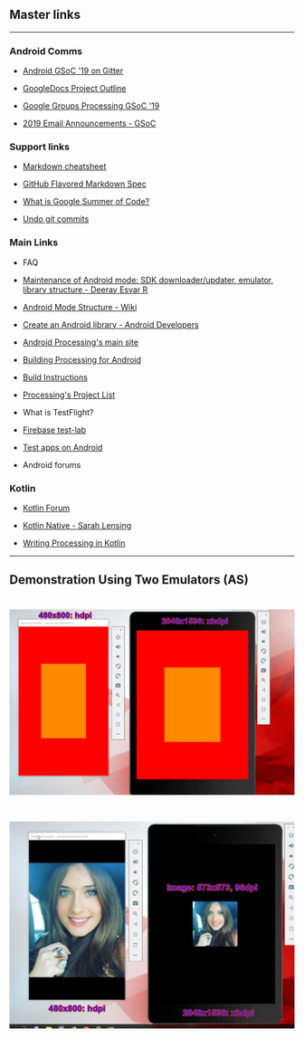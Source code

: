 ## Master links

---

### Android Comms

* [Android GSoC '19 on Gitter](https://gitter.im/processing-android/GSOC18-general)

* [GoogleDocs Project Outline](https://docs.google.com/document/d/1U2xZHCvLO7YeiWTXDE4rCZClWvg4PHYeQuIzgxP_0c0/edit?usp=sharing)

* [Google Groups Processing GSoC '19](https://groups.google.com/forum/#!forum/the-processing-foundation-google-summer-of-code-2019)

* [2019 Email Announcements - GSoC](https://developers.google.com/open-source/gsoc/2019/mentor-oa-announcements)

### Support links

* [Markdown cheatsheet](https://github.com/adam-p/markdown-here/wiki/Markdown-Cheatsheet)

* [GitHub Flavored Markdown Spec](https://github.github.com/gfm/)

* [What is Google Summer of Code?](https://google.github.io/gsocguides/mentor/)

* [Undo git commits](https://www.atlassian.com/git/tutorials/undoing-changes)

### Main Links
* FAQ

* [Maintenance of Android mode: SDK downloader/updater, emulator, library structure - Deeray Esvar R](https://summerofcode.withgoogle.com/dashboard/organization/5693461928345600/proposal/5271234764341248/)
* [Android Mode Structure - Wiki](https://github.com/processing/processing-android/wiki/Android-Mode-Structure/3c8aa38b66b3ff4c88ce058273d19149b856103c)

* [Create an Android library - Android Developers](https://developer.android.com/studio/projects/android-library)

* [Android Processing's main site](https://android.processing.org/tutorials/getting_started/index.html)

* [Building Processing for Android](https://github.com/processing/processing-android/wiki/Building-Processing-for-Android)

* [Build Instructions](https://github.com/processing/processing/wiki/Build-Instructions)

* [Processing's Project List](https://github.com/processing/processing/wiki/Project-List)

* What is TestFlight?

* [Firebase test-lab](https://firebase.google.com/docs/test-lab)

* [Test apps on Android](https://developer.android.com/training/testing)

* Android forums

### Kotlin

* [Kotlin Forum](https://discuss.kotlinlang.org/)

* [Kotlin Native - Sarah Lensing](https://discourse.processing.org/t/new-idea-swift-playgrounds-mode-for-processing/10021/5)

* [Writing Processing in Kotlin](https://discourse.processing.org/t/writing-processing-in-kotlin/3957)

---

## Demonstration Using Two Emulators (AS)

<h1 align="center">
    <img src="./Resources/2emu-diff-resolutions.png" alt="logo" width="620">
  <br>
</h1>

<h1 align="center">
    <img src="./Resources/2emu-diff-resolutions-photo.png" alt="logo" width="620">
  <br>
</h1>

